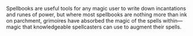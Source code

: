 Spellbooks are useful tools for any magic user to write down incantations and runes of power, but where most spellbooks are nothing more than ink on parchment, grimoires have absorbed the magic of the spells within—magic that knowledgeable spellcasters can use to augment their spells.
